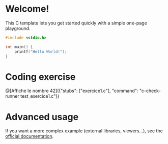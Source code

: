 # Welcome!

This C template lets you get started quickly with a simple one-page playground.

```C runnable
#include <stdio.h>

int main() {
	printf("Hello World!");
}

```

# Coding exercise

@[Affiche le nombre 42]({"stubs": ["exercice1.c"], "command": "c-check-runner test_exercice1.c"})


# Advanced usage

If you want a more complex example (external libraries, viewers...), see the [official documentation](https://tech.io/playgrounds/408/tech-io-documentation).
